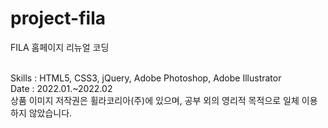 # project-fila
FILA 홈페이지 리뉴얼 코딩 <br><br>

Skills : HTML5, CSS3, jQuery, Adobe Photoshop, Adobe Illustrator <br>
Date : 2022.01.~2022.02 <br>
상품 이미지 저작권은 휠라코리아(주)에 있으며, 공부 외의 영리적 목적으로 일체 이용하지 않았습니다.
